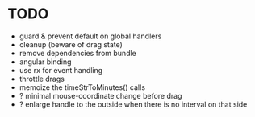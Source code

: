 
# TODO

- guard & prevent default on global handlers
- cleanup (beware of drag state)
- remove dependencies from bundle
- angular binding
- use rx for event handling
- throttle drags
- memoize the timeStrToMinutes() calls
- ? minimal mouse-coordinate change before drag
- ? enlarge handle to the outside when there is no interval on that side
